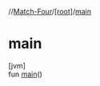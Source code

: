 //[Match-Four](../../index.md)/[[root]](index.md)/[main](main.md)

# main

[jvm]\
fun [main](main.md)()

